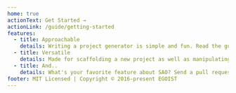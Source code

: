 ```yaml
---
home: true
actionText: Get Started →
actionLink: /guide/getting-started
features:
  - title: Approachable
    details: Writing a project generator is simple and fun. Read the guide and start building your own in no time!
  - title: Versatile
    details: Made for scaffolding a new project as well as manipulating files in existing project. You can use the CLI or the Node.js API.
  - title: And..
    details: What's your favorite feature about SAO? Send a pull request to add it here! 
footer: MIT Licensed | Copyright © 2016-present EGOIST
---
```



